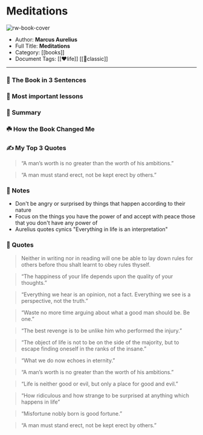 # Meditations

![rw-book-cover](https://i.gr-assets.com/images/S/compressed.photo.goodreads.com/books/1421618636l/30659.jpg)

- Author: **Marcus Aurelius**
- Full Title: **Meditations**
- Category: [[books]]
- Document Tags: [[❤life]] [[📖classic]] 
---
### 🚀 The Book in 3 Sentences

### 🎨 Most important lessons

### 📒 Summary

### ☘️ How the Book Changed Me

### ✍️ My Top 3 Quotes
> “A man’s worth is no greater than the worth of his ambitions.”

> “A man must stand erect, not be kept erect by others.”
### 📝 Notes
- Don't be angry or surprised by things that happen according to their nature
- Focus on the things you have the power of and accept with peace those that you don't have any power of
- Aurelius quotes cynics "Everything in life is an interpretation"
### 📜 Quotes
> Neither in writing nor in reading will one be able to lay down rules for others before thou shalt learnt to obey rules thyself.

> “The happiness of your life depends upon the quality of your thoughts.”

> “Everything we hear is an opinion, not a fact. Everything we see is a perspective, not the truth.”

> “Waste no more time arguing about what a good man should be. Be one.”

> “The best revenge is to be unlike him who performed the injury.”

> “The object of life is not to be on the side of the majority, but to escape finding oneself in the ranks of the insane.”

> “What we do now echoes in eternity.”

> “A man’s worth is no greater than the worth of his ambitions.”

> “Life is neither good or evil, but only a place for good and evil.”

> “How ridiculous and how strange to be surprised at anything which happens in life”

> “Misfortune nobly born is good fortune.”

> “A man must stand erect, not be kept erect by others.”